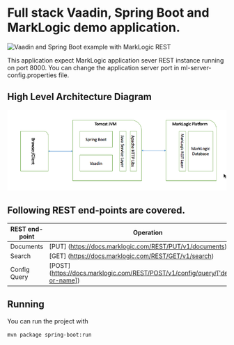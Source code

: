 # Full stack Vaadin, Spring Boot and MarkLogic demo application.

![Vaadin and Spring Boot example with MarkLogic REST](screenshot.png)

This application expect MarkLogic application sever REST instance running on port 8000. You can change the application server port in ml-server-config.properties file.


## High Level Architecture Diagram
![Vaadin - Spring Boot - MarkLogic REST](arch-new.png)

## Following REST end-points are covered.

| REST end-point  | Operation     |
| --------------  | ------------- | 
| Documents  	  | [PUT] (https://docs.marklogic.com/REST/PUT/v1/documents)	 	  | 
| Search  	 	  | [GET] (https://docs.marklogic.com/REST/GET/v1/search)	          |
| Config Query	  | [POST] (https://docs.marklogic.com/REST/POST/v1/config/query/['default'-or-name])	 	  |

## Running

You can run the project with 

```
mvn package spring-boot:run
```
